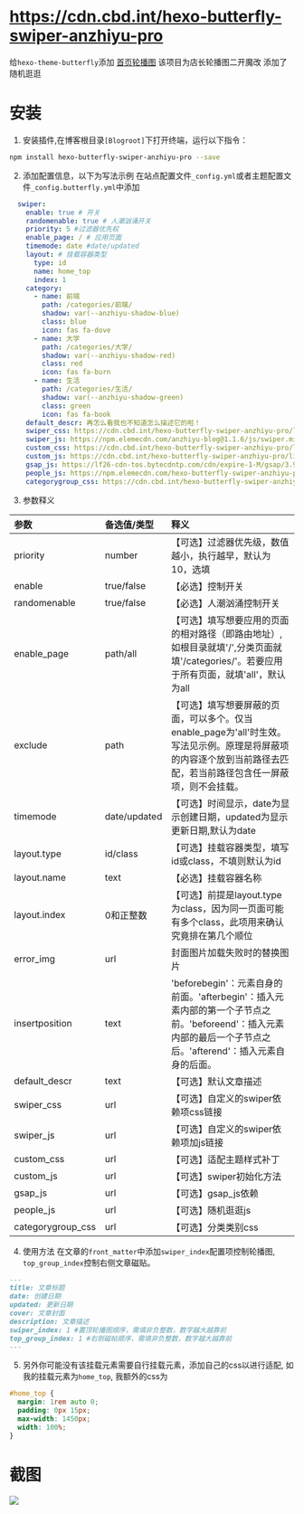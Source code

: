 # https://cdn.cbd.int/hexo-butterfly-swiper-anzhiyu-pro

给`hexo-theme-butterfly`添加 [首页轮播图](https://akilar.top/posts/8e1264d1/)
该项目为店长轮播图二开魔改
添加了随机逛逛

# 安装

1. 安装插件,在博客根目录`[Blogroot]`下打开终端，运行以下指令：
  ```bash
  npm install hexo-butterfly-swiper-anzhiyu-pro --save
  ```

2. 添加配置信息，以下为写法示例
  在站点配置文件`_config.yml`或者主题配置文件`_config.butterfly.yml`中添加

  ```yml
    swiper:
      enable: true # 开关
      randomenable: true # 人潮汹涌开关
      priority: 5 #过滤器优先权
      enable_page: / # 应用页面
      timemode: date #date/updated
      layout: # 挂载容器类型
        type: id
        name: home_top
        index: 1
      category:
        - name: 前端
          path: /categories/前端/
          shadow: var(--anzhiyu-shadow-blue)
          class: blue
          icon: fas fa-dove
        - name: 大学
          path: /categories/大学/
          shadow: var(--anzhiyu-shadow-red)
          class: red
          icon: fas fa-burn
        - name: 生活
          path: /categories/生活/
          shadow: var(--anzhiyu-shadow-green)
          class: green
          icon: fas fa-book
      default_descr: 再怎么看我也不知道怎么描述它的啦！
      swiper_css: https://cdn.cbd.int/hexo-butterfly-swiper-anzhiyu-pro/lib/swiper.min.css #swiper css依赖
      swiper_js: https://npm.elemecdn.com/anzhiyu-blog@1.1.6/js/swiper.min.js #swiper js依赖 #swiper js依赖
      custom_css: https://cdn.cbd.int/hexo-butterfly-swiper-anzhiyu-pro/lib/swiperstyle.css # 适配主题样式补丁
      custom_js: https://cdn.cbd.int/hexo-butterfly-swiper-anzhiyu-pro/lib/swiper_init.js # swiper初始化方法
      gsap_js: https://lf26-cdn-tos.bytecdntp.com/cdn/expire-1-M/gsap/3.9.1/gsap.min.js
      people_js: https://npm.elemecdn.com/hexo-butterfly-swiper-anzhiyu-pro/lib/people.min.js
      categorygroup_css: https://cdn.cbd.int/hexo-butterfly-swiper-anzhiyu-pro/lib/categoryGroup.css
  ```
3. 参数释义

  |参数|备选值/类型|释义|
  |:--|:--|:--|
  |priority|number|【可选】过滤器优先级，数值越小，执行越早，默认为10，选填|
  |enable|true/false|【必选】控制开关|
  |randomenable|true/false|【必选】人潮汹涌控制开关|
  |enable_page|path/all|【可选】填写想要应用的页面的相对路径（即路由地址）,如根目录就填'/',分类页面就填'/categories/'。若要应用于所有页面，就填'all'，默认为all|
  |exclude|path|【可选】填写想要屏蔽的页面，可以多个。仅当enable_page为'all'时生效。写法见示例。原理是将屏蔽项的内容逐个放到当前路径去匹配，若当前路径包含任一屏蔽项，则不会挂载。|
  |timemode|date/updated|【可选】时间显示，date为显示创建日期，updated为显示更新日期,默认为date|
  |layout.type|id/class|【可选】挂载容器类型，填写id或class，不填则默认为id|
  |layout.name|text|【必选】挂载容器名称|
  |layout.index|0和正整数|【可选】前提是layout.type为class，因为同一页面可能有多个class，此项用来确认究竟排在第几个顺位|
  |error_img|url|封面图片加载失败时的替换图片|
  |insertposition|text|'beforebegin'：元素自身的前面。'afterbegin'：插入元素内部的第一个子节点之前。'beforeend'：插入元素内部的最后一个子节点之后。'afterend'：插入元素自身的后面。|
  |default_descr|text|【可选】默认文章描述|
  |swiper_css|url|【可选】自定义的swiper依赖项css链接|
  |swiper_js|url|【可选】自定义的swiper依赖项加js链接|
  |custom_css|url|【可选】适配主题样式补丁|
  |custom_js|url|【可选】swiper初始化方法|
  |gsap_js|url|【可选】gsap_js依赖|
  |people_js|url|【可选】随机逛逛js|
  |categorygroup_css|url|【可选】分类类别css|

4. 使用方法
  在文章的`front_matter`中添加`swiper_index`配置项控制轮播图, `top_group_index`控制右侧文章磁贴。
  ```markdown
  ---
  title: 文章标题
  date: 创建日期
  updated: 更新日期
  cover: 文章封面
  description: 文章描述
  swiper_index: 1 #置顶轮播图顺序，需填非负整数，数字越大越靠前
  top_group_index: 1 #右侧磁帖顺序，需填非负整数，数字越大越靠前
  ---
  ```
5. 另外你可能没有该挂载元素需要自行挂载元素，添加自己的css以进行适配, 如我的挂载元素为`home_top`, 我额外的css为
```css
#home_top {
  margin: 1rem auto 0;
  padding: 0px 15px;
  max-width: 1450px;
  width: 100%;
}
```

# 截图
![](https://image.anzhiy.cn/adminuploads/1/2022/09/27/6332e0f7cb816.jpg)
